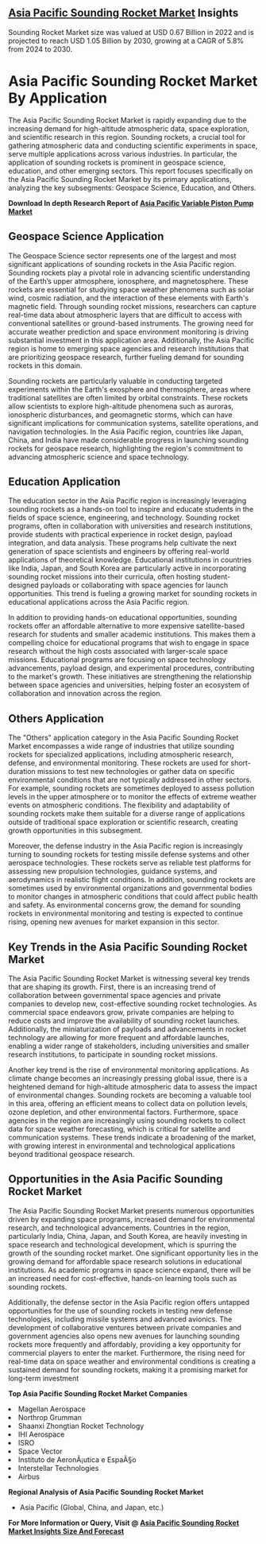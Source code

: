 <h2><a href="https://www.verifiedmarketreports.com/download-sample/?rid=284042&amp;utm_source=Github-Feb&amp;utm_medium=225" target="_blank">Asia Pacific Sounding Rocket Market</a> Insights</h2><p>Sounding Rocket Market size was valued at USD 0.67 Billion in 2022 and is projected to reach USD 1.05 Billion by 2030, growing at a CAGR of 5.8% from 2024 to 2030.</p><p><h1>Asia Pacific Sounding Rocket Market By Application</h1> <p>The Asia Pacific Sounding Rocket Market is rapidly expanding due to the increasing demand for high-altitude atmospheric data, space exploration, and scientific research in this region. Sounding rockets, a crucial tool for gathering atmospheric data and conducting scientific experiments in space, serve multiple applications across various industries. In particular, the application of sounding rockets is prominent in geospace science, education, and other emerging sectors. This report focuses specifically on the Asia Pacific Sounding Rocket Market by its primary applications, analyzing the key subsegments: Geospace Science, Education, and Others.</p> <p><p><strong>Download In depth Research Report of <a href="https://www.verifiedmarketreports.com/download-sample/?rid=236118&amp;utm_source=Pulse-Dec&amp;utm_medium=225" target="_blank">Asia Pacific Variable Piston Pump Market</a></strong></p></p> <h2>Geospace Science Application</h2> <p>The Geospace Science sector represents one of the largest and most significant applications of sounding rockets in the Asia Pacific region. Sounding rockets play a pivotal role in advancing scientific understanding of the Earth’s upper atmosphere, ionosphere, and magnetosphere. These rockets are essential for studying space weather phenomena such as solar wind, cosmic radiation, and the interaction of these elements with Earth's magnetic field. Through sounding rocket missions, researchers can capture real-time data about atmospheric layers that are difficult to access with conventional satellites or ground-based instruments. The growing need for accurate weather prediction and space environment monitoring is driving substantial investment in this application area. Additionally, the Asia Pacific region is home to emerging space agencies and research institutions that are prioritizing geospace research, further fueling demand for sounding rockets in this domain.</p> <p>Sounding rockets are particularly valuable in conducting targeted experiments within the Earth's exosphere and thermosphere, areas where traditional satellites are often limited by orbital constraints. These rockets allow scientists to explore high-altitude phenomena such as auroras, ionospheric disturbances, and geomagnetic storms, which can have significant implications for communication systems, satellite operations, and navigation technologies. In the Asia Pacific region, countries like Japan, China, and India have made considerable progress in launching sounding rockets for geospace research, highlighting the region's commitment to advancing atmospheric science and space technology.</p> <h2>Education Application</h2> <p>The education sector in the Asia Pacific region is increasingly leveraging sounding rockets as a hands-on tool to inspire and educate students in the fields of space science, engineering, and technology. Sounding rocket programs, often in collaboration with universities and research institutions, provide students with practical experience in rocket design, payload integration, and data analysis. These programs help cultivate the next generation of space scientists and engineers by offering real-world applications of theoretical knowledge. Educational institutions in countries like India, Japan, and South Korea are particularly active in incorporating sounding rocket missions into their curricula, often hosting student-designed payloads or collaborating with space agencies for launch opportunities. This trend is fueling a growing market for sounding rockets in educational applications across the Asia Pacific region.</p> <p>In addition to providing hands-on educational opportunities, sounding rockets offer an affordable alternative to more expensive satellite-based research for students and smaller academic institutions. This makes them a compelling choice for educational programs that wish to engage in space research without the high costs associated with larger-scale space missions. Educational programs are focusing on space technology advancements, payload design, and experimental procedures, contributing to the market's growth. These initiatives are strengthening the relationship between space agencies and universities, helping foster an ecosystem of collaboration and innovation across the region.</p> <h2>Others Application</h2> <p>The "Others" application category in the Asia Pacific Sounding Rocket Market encompasses a wide range of industries that utilize sounding rockets for specialized applications, including atmospheric research, defense, and environmental monitoring. These rockets are used for short-duration missions to test new technologies or gather data on specific environmental conditions that are not typically addressed in other sectors. For example, sounding rockets are sometimes deployed to assess pollution levels in the upper atmosphere or to monitor the effects of extreme weather events on atmospheric conditions. The flexibility and adaptability of sounding rockets make them suitable for a diverse range of applications outside of traditional space exploration or scientific research, creating growth opportunities in this subsegment.</p> <p>Moreover, the defense industry in the Asia Pacific region is increasingly turning to sounding rockets for testing missile defense systems and other aerospace technologies. These rockets serve as reliable test platforms for assessing new propulsion technologies, guidance systems, and aerodynamics in realistic flight conditions. In addition, sounding rockets are sometimes used by environmental organizations and governmental bodies to monitor changes in atmospheric conditions that could affect public health and safety. As environmental concerns grow, the demand for sounding rockets in environmental monitoring and testing is expected to continue rising, opening new avenues for market expansion in this sector.</p> <h2>Key Trends in the Asia Pacific Sounding Rocket Market</h2> <p>The Asia Pacific Sounding Rocket Market is witnessing several key trends that are shaping its growth. First, there is an increasing trend of collaboration between governmental space agencies and private companies to develop new, cost-effective sounding rocket technologies. As commercial space endeavors grow, private companies are helping to reduce costs and improve the availability of sounding rocket launches. Additionally, the miniaturization of payloads and advancements in rocket technology are allowing for more frequent and affordable launches, enabling a wider range of stakeholders, including universities and smaller research institutions, to participate in sounding rocket missions.</p> <p>Another key trend is the rise of environmental monitoring applications. As climate change becomes an increasingly pressing global issue, there is a heightened demand for high-altitude atmospheric data to assess the impact of environmental changes. Sounding rockets are becoming a valuable tool in this area, offering an efficient means to collect data on pollution levels, ozone depletion, and other environmental factors. Furthermore, space agencies in the region are increasingly using sounding rockets to collect data for space weather forecasting, which is critical for satellite and communication systems. These trends indicate a broadening of the market, with growing interest in environmental and technological applications beyond traditional geospace research.</p> <h2>Opportunities in the Asia Pacific Sounding Rocket Market</h2> <p>The Asia Pacific Sounding Rocket Market presents numerous opportunities driven by expanding space programs, increased demand for environmental research, and technological advancements. Countries in the region, particularly India, China, Japan, and South Korea, are heavily investing in space research and technological development, which is spurring the growth of the sounding rocket market. One significant opportunity lies in the growing demand for affordable space research solutions in educational institutions. As academic programs in space science expand, there will be an increased need for cost-effective, hands-on learning tools such as sounding rockets.</p> <p>Additionally, the defense sector in the Asia Pacific region offers untapped opportunities for the use of sounding rockets in testing new defense technologies, including missile systems and advanced avionics. The development of collaborative ventures between private companies and government agencies also opens new avenues for launching sounding rockets more frequently and affordably, providing a key opportunity for commercial players to enter the market. Furthermore, the rising need for real-time data on space weather and environmental conditions is creating a sustained demand for sounding rockets, making it a promising market for long-term investment</p><p><strong>Top Asia Pacific Sounding Rocket Market Companies</strong></p><div data-test-id=""><p><li>Magellan Aerospace</li><li> Northrop Grumman</li><li> Shaanxi Zhongtian Rocket Technology</li><li> IHI Aerospace</li><li> ISRO</li><li> Space Vector</li><li> Instituto de AeronÃ¡utica e EspaÃ§o</li><li> Interstellar Technologies</li><li> Airbus</li></p><div><strong>Regional Analysis of&nbsp;Asia Pacific Sounding Rocket Market</strong></div><ul><li dir="ltr"><p dir="ltr">Asia Pacific (Global, China, and Japan, etc.)</p></li></ul><p><strong>For More Information or Query, Visit @&nbsp;</strong><strong><a href="https://www.verifiedmarketreports.com/product/sounding-rocket-market/?utm_source=Github-Feb&amp;utm_medium=225" target="_blank">Asia Pacific Sounding Rocket Market Insights Size And Forecast</a></strong></p></div><h2>&nbsp;</h2><div data-test-id="">&nbsp;</div>
